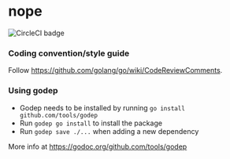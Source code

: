 # nope

![CircleCI badge](https://circleci.com/gh/nopecmd/nope.png?style=shield)

### Coding convention/style guide

Follow https://github.com/golang/go/wiki/CodeReviewComments.

### Using godep

- Godep needs to be installed by running `go install github.com/tools/godep`
- Run `godep go install` to install the package
- Run `godep save ./...` when adding a new dependency

More info at https://godoc.org/github.com/tools/godep
